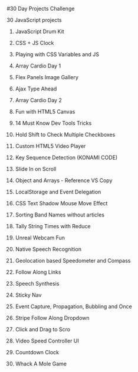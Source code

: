 #30 Day Projects Challenge

30 JavaScript projects


1. JavaScript Drum Kit

2. CSS + JS Clock

3. Playing with CSS Variables and JS

4. Array Cardio Day 1

5. Flex Panels Image Gallery

6. Ajax Type Ahead

7. Array Cardio Day 2

8. Fun with HTML5 Canvas

9. 14 Must Know Dev Tools Tricks

10. Hold Shift to Check Multiple Checkboxes

11. Custom HTML5 Video Player

12. Key Sequence Detection (KONAMI CODE)

13. Slide In on Scroll

14. Object and Arrays - Reference VS Copy

15. LocalStorage and Event Delegation

16. CSS Text Shadow Mouse Move Effect

17. Sorting Band Names without articles

18. Tally String Times with Reduce

19. Unreal Webcam Fun

20. Native Speech Recognition

21. Geolocation based Speedometer and Compass

22. Follow Along Links

23. Speech Synthesis

24. Sticky Nav

25. Event Capture, Propagation, Bubbling and Once

26. Stripe Follow Along Dropdown

27. Click and Drag to Scro

28. Video Speed Controller UI

29. Countdown Clock

30. Whack A Mole Game
